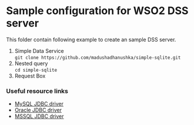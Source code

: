 Sample configuration for WSO2 DSS server
=========
This folder contain following example to create an sample DSS server.

1. Simple Data Service
<br/>`git clone https://github.com/madushadhanushka/simple-sqlite.git`
2. Nested query
<br/>`cd simple-sqlite`
3. Request Box

### Useful resource links
- [MySQL JDBC driver](https://dev.mysql.com/downloads/connector/j/)
- [Oracle JDBC driver](https://www.oracle.com/technetwork/database/application-development/jdbc/downloads/index.html)
- [MSSQL JDBC driver](https://docs.microsoft.com/en-us/sql/connect/jdbc/download-microsoft-jdbc-driver-for-sql-server?view=sql-server-2017)